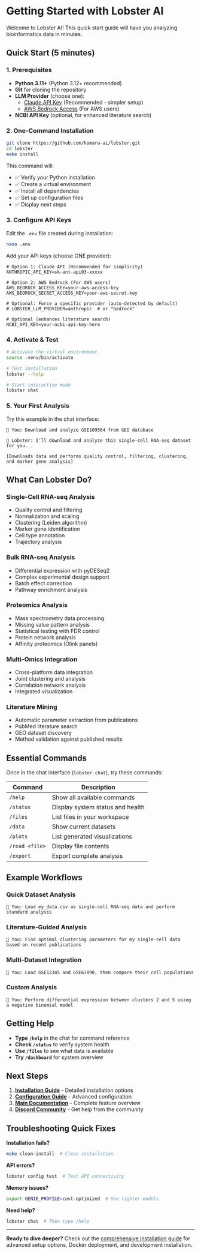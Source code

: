 # Getting Started with Lobster AI

Welcome to Lobster AI! This quick start guide will have you analyzing bioinformatics data in minutes.

## Quick Start (5 minutes)

### 1. Prerequisites
- **Python 3.11+** (Python 3.12+ recommended)
- **Git** for cloning the repository
- **LLM Provider** (choose one):
  - [Claude API Key](https://console.anthropic.com/) (Recommended - simpler setup)
  - [AWS Bedrock Access](https://console.aws.amazon.com/) (For AWS users)
- **NCBI API Key** (optional, for enhanced literature search)

### 2. One-Command Installation

```bash
git clone https://github.com/homara-ai/lobster.git
cd lobster
make install
```

This command will:
- ✅ Verify your Python installation
- ✅ Create a virtual environment
- ✅ Install all dependencies
- ✅ Set up configuration files
- ✅ Display next steps

### 3. Configure API Keys

Edit the `.env` file created during installation:

```bash
nano .env
```

Add your API keys (choose ONE provider):
```env
# Option 1: Claude API (Recommended for simplicity)
ANTHROPIC_API_KEY=sk-ant-api03-xxxxx

# Option 2: AWS Bedrock (For AWS users)
AWS_BEDROCK_ACCESS_KEY=your-aws-access-key
AWS_BEDROCK_SECRET_ACCESS_KEY=your-aws-secret-key

# Optional: Force a specific provider (auto-detected by default)
# LOBSTER_LLM_PROVIDER=anthropic  # or "bedrock"

# Optional (enhances literature search)
NCBI_API_KEY=your-ncbi-api-key-here
```

### 4. Activate & Test

```bash
# Activate the virtual environment
source .venv/bin/activate

# Test installation
lobster --help

# Start interactive mode
lobster chat
```

### 5. Your First Analysis

Try this example in the chat interface:

```
🦞 You: Download and analyze GSE109564 from GEO database

🦞 Lobster: I'll download and analyze this single-cell RNA-seq dataset for you...

[Downloads data and performs quality control, filtering, clustering, and marker gene analysis]
```

## What Can Lobster Do?

### Single-Cell RNA-seq Analysis
- Quality control and filtering
- Normalization and scaling
- Clustering (Leiden algorithm)
- Marker gene identification
- Cell type annotation
- Trajectory analysis

### Bulk RNA-seq Analysis
- Differential expression with pyDESeq2
- Complex experimental design support
- Batch effect correction
- Pathway enrichment analysis

### Proteomics Analysis
- Mass spectrometry data processing
- Missing value pattern analysis
- Statistical testing with FDR control
- Protein network analysis
- Affinity proteomics (Olink panels)

### Multi-Omics Integration
- Cross-platform data integration
- Joint clustering and analysis
- Correlation network analysis
- Integrated visualization

### Literature Mining
- Automatic parameter extraction from publications
- PubMed literature search
- GEO dataset discovery
- Method validation against published results

## Essential Commands

Once in the chat interface (`lobster chat`), try these commands:

| Command | Description |
|---------|-------------|
| `/help` | Show all available commands |
| `/status` | Display system status and health |
| `/files` | List files in your workspace |
| `/data` | Show current datasets |
| `/plots` | List generated visualizations |
| `/read <file>` | Display file contents |
| `/export` | Export complete analysis |

## Example Workflows

### Quick Dataset Analysis
```
🦞 You: Load my_data.csv as single-cell RNA-seq data and perform standard analysis
```

### Literature-Guided Analysis
```
🦞 You: Find optimal clustering parameters for my single-cell data based on recent publications
```

### Multi-Dataset Integration
```
🦞 You: Load GSE12345 and GSE67890, then compare their cell populations
```

### Custom Analysis
```
🦞 You: Perform differential expression between clusters 2 and 5 using a negative binomial model
```

## Getting Help

- **Type `/help`** in the chat for command reference
- **Check `/status`** to verify system health
- **Use `/files`** to see what data is available
- **Try `/dashboard`** for system overview

## Next Steps

1. **[Installation Guide](02-installation.md)** - Detailed installation options
2. **[Configuration Guide](03-configuration.md)** - Advanced configuration
3. **[Main Documentation](../README.md)** - Complete feature overview
4. **[Discord Community](https://discord.gg/homaraai)** - Get help from the community

## Troubleshooting Quick Fixes

**Installation fails?**
```bash
make clean-install  # Clean installation
```

**API errors?**
```bash
lobster config test  # Test API connectivity
```

**Memory issues?**
```bash
export GENIE_PROFILE=cost-optimized  # Use lighter models
```

**Need help?**
```bash
lobster chat  # Then type /help
```

---

**Ready to dive deeper?** Check out the [comprehensive installation guide](02-installation.md) for advanced setup options, Docker deployment, and development installation.